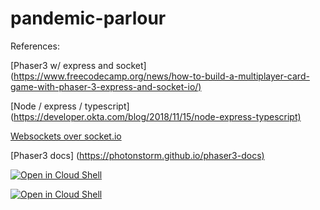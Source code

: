 # pandemic-parlour

References:

[Phaser3 w/ express and socket] (<https://www.freecodecamp.org/news/how-to-build-a-multiplayer-card-game-with-phaser-3-express-and-socket-io/)>

[Node / express / typescript] (<https://developer.okta.com/blog/2018/11/15/node-express-typescript)>

[Websockets over socket.io](https://codeburst.io/why-you-don-t-need-socket-io-6848f1c871cd)

[Phaser3 docs] (<https://photonstorm.github.io/phaser3-docs)>

[![Open in Cloud Shell](https://gstatic.com/cloudssh/images/open-btn.svg)](https://ssh.cloud.google.com/cloudshell/editor?cloudshell_git_repo=https%3A%2F%2Fgithub.com%2Fdanbiagini%2Fpandemic-parlour)

[![Open in Cloud Shell](https://gstatic.com/cloudssh/images/open-btn.svg)](https://ssh.cloud.google.com/cloudshell/editor?cloudshell_git_repo=git%40github.com%2Fdanbiagini%2Fpandemic-parlour)
